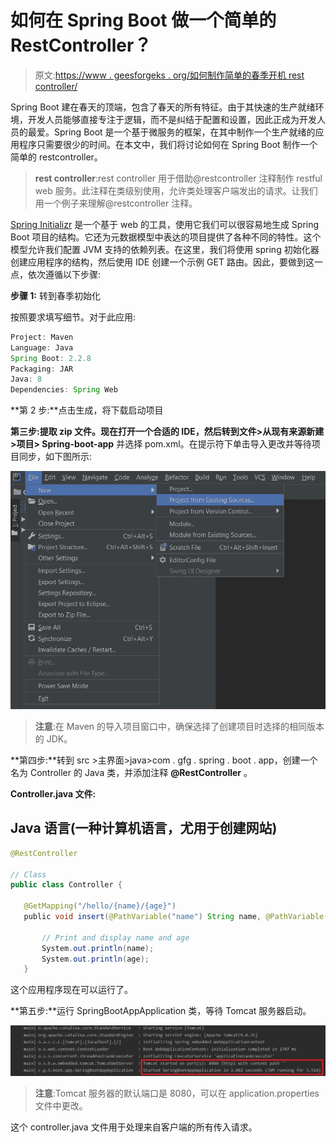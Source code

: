 # 如何在 Spring Boot 做一个简单的 RestController？

> 原文:[https://www . geesforgeks . org/如何制作简单的春季开机 rest controller/](https://www.geeksforgeeks.org/how-to-make-a-simple-restcontroller-in-spring-boot/)

Spring Boot 建在春天的顶端，包含了春天的所有特征。由于其快速的生产就绪环境，开发人员能够直接专注于逻辑，而不是纠结于配置和设置，因此正成为开发人员的最爱。Spring Boot 是一个基于微服务的框架，在其中制作一个生产就绪的应用程序只需要很少的时间。在本文中，我们将讨论如何在 Spring Boot 制作一个简单的 restcontroller。

> **rest controller**:rest controller 用于借助@restcontroller 注释制作 restful web 服务。此注释在类级别使用，允许类处理客户端发出的请求。让我们用一个例子来理解@restcontroller 注释。

[Spring Initializr](https://start.spring.io/) 是一个基于 web 的工具，使用它我们可以很容易地生成 Spring Boot 项目的结构。它还为元数据模型中表达的项目提供了各种不同的特性。这个模型允许我们配置 JVM 支持的依赖列表。在这里，我们将使用 spring 初始化器创建应用程序的结构，然后使用 IDE 创建一个示例 GET 路由。因此，要做到这一点，依次遵循以下步骤:

**步骤 1:** 转到春季初始化

按照要求填写细节。对于此应用:

```java
Project: Maven
Language: Java
Spring Boot: 2.2.8
Packaging: JAR
Java: 8
Dependencies: Spring Web 
```

**第 2 步:**点击生成，将下载启动项目

**第三步:**提取 zip 文件。现在打开一个合适的 IDE，然后转到**文件>从现有来源新建>项目> Spring-boot-app** 并选择 pom.xml。在提示符下单击导入更改并等待项目同步，如下图所示:

![](img/938bf65050c80f1ce86dbf17ba3d2b23.png)

> **注意**:在 Maven 的导入项目窗口中，确保选择了创建项目时选择的相同版本的 JDK。

**第四步:**转到 src >主界面>java>com . gfg . spring . boot . app，创建一个名为 Controller 的 Java 类，并添加注释 **@RestController** 。

**Controller.java 文件:**

## Java 语言(一种计算机语言，尤用于创建网站)

```java
@RestController

// Class
public class Controller {

   @GetMapping("/hello/{name}/{age}")
   public void insert(@PathVariable("name") String name, @PathVariable("age") int age) {

       // Print and display name and age
       System.out.println(name);
       System.out.println(age);
   }
```

这个应用程序现在可以运行了。

**第五步:**运行 SpringBootAppApplication 类，等待 Tomcat 服务器启动。

![](img/093e5180d109d63d4fd76cdf5ca54c15.png)

> **注意**:Tomcat 服务器的默认端口是 8080，可以在 application.properties 文件中更改。

这个 controller.java 文件用于处理来自客户端的所有传入请求。